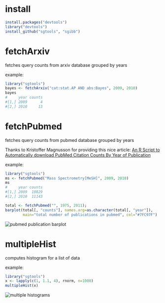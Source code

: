 # install

```R
install.packages("devtools")
library("devtools")
install_github("sgtools", "sgibb")
```


# fetchArxiv

fetches query counts from arxiv database grouped by years

example:

```R
library("sgtools")
bayes <- fetchArxiv("cat:stat.AP AND abs:Bayes", 2009, 2010)
bayes
#     year counts
#[1,] 2009      4
#[2,] 2010     13
```


# fetchPubmed

fetches query counts from pubmed database grouped by years

Thanks to Kristoffer Magnusson for providing this nice article: 
[An R Script to Automatically download PubMed Citation Counts By Year of
Publication](http://rpsychologist.com/an-r-script-to-automatically-look-at-pubmed-citation-counts-by-year-of-publication/)

example:

```R
library("sgtools")
ms <- fetchPubmed("Mass Spectrometry[MeSH]", 2009, 2010)
ms
#     year counts
#[1,] 2009  10829
#[2,] 2010  11143

total <- fetchPubmed("", 1975, 2011);
barplot(total[, "counts"], names.arg=as.character(total[, "year"]),
        main="total number of publications in pubmed", col="#7FC97F")
```
![pubmed publication barplot](https://github.com/sgibb/sgtools/raw/master/images/totalNumberPubmed.png)


# multipleHist

computes histogram for a list of data

example:
```R
library("sgtools")
x <- lapply(c(1, 1.1, 4), rnorm, n=1000)
multipleHist(x)
```
![multiple histograms](https://github.com/sgibb/sgtools/raw/master/images/multipleHist.png)

